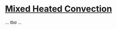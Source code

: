 # [Mixed Heated Convection](https://github.com/GeoSci-FFM/GeoModBox.jl/blob/main/examples/MixedHeatedConvection/MixedHeated.jl) 

... *tba* ...
